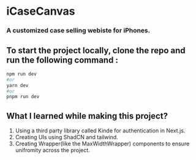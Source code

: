# iCaseCanvas
### A customized case selling webiste for iPhones.

## To start the project locally, clone the repo and run the following command :

```bash
npm run dev
#or
yarn dev
#or
pnpm run dev
```

## What I learned while making this project?
1. Using a third party library called Kinde for authentication in Next.js.
2. Creating UIs using ShadCN and tailwind.
3. Creating Wrapper(like the MaxWidthWrapper) components to ensure unifromity across the project.

